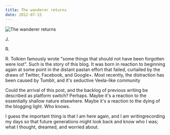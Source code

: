 ```yaml
---
title: The wanderer returns
date: 2012-07-15
---
```


![The wanderer returns](https://source.unsplash.com/dUPDhdeCN84/1600x900)

J.

R.

R. Tolkien famously wrote "some things that should not have been forgotten were lost". Such is the story of this blog. It was born in reaction to beginning again at some point in the distant pastan effort that failed, curtailed by the draws of Twitter, Facebook, and Google+. Most recently, the distraction has been caused by Tumblr, and it's seductive Veela-like community

Could the arrival of this post, and the backlog of previous writing be described as platform switch? Perhaps. Maybe it's a reaction to the essentially shallow nature elsewhere. Maybe it's a reaction to the dying of the blogging light. Who knows.

I guess the important thing is that I am here again, and I am writingrecording my days so that future generations might look back and know who I was; what I thought, dreamed, and worried about.